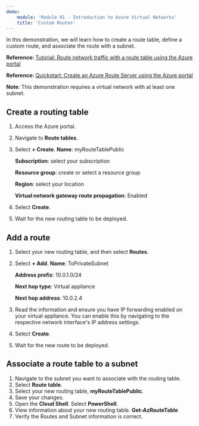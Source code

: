 ```yaml
---
demo:
    module: 'Module 01 - Introduction to Azure Virtual Networks'
    title: 'Custom Routes'
---
```

In this demonstration, we will learn how to create a route table, define a custom route, and associate the route with a subnet.

**Reference:** [Tutorial: Route network traffic with a route table using the Azure portal](https://learn.microsoft.com/azure/virtual-network/tutorial-create-route-table-portal)

**Reference:** [Quickstart: Create an Azure Route Server using the Azure portal](https://learn.microsoft.com/azure/route-server/quickstart-create-route-server-portal)

**Note**: This demonstration requires a virtual network with at least one subnet.

## Create a routing table
1. Access the Azure portal.
1. Navigate to **Route tables**.
1. Select **+ Create**.
    **Name**: myRouteTablePublic
   
    **Subscription**: select your subscription
   
    **Resource group**: create or select a resource group
   
    **Region**: select your location
   
    **Virtual network gateway route propagation**: Enabled
   
1. Select **Create**.
1. Wait for the new routing table to be deployed.

## Add a route
1. Select your new routing table, and then select **Routes**.
1. Select **+ Add**.
    **Name**: ToPrivateSubnet
   
    **Address prefix**: 10.0.1.0/24
   
    **Next hop type**: Virtual appliance
   
    **Next hop address**: 10.0.2.4
   
1. Read the information and ensure you have IP forwarding enabled on your virtual appliance. You can enable this by navigating to the respective network interface's IP address settings.
1. Select **Create**.
1. Wait for the new route to be deployed.

## Associate a route table to a subnet
1. Navigate to the subnet you want to associate with the routing table.
1. Select **Route table**.
1. Select your new routing table, **myRouteTablePublic**.
1. Save your changes.
1. Open the **Cloud Shell**. Select **PowerShell**. 
1. View information about your new routing table.
    **Get-AzRouteTable**
1. Verify the Routes and Subnet information is correct.

